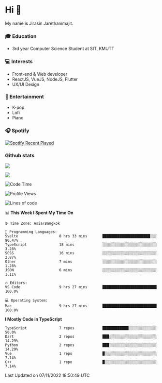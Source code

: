 # Hi 👋
My name is Jirasin Jarethammajit. 
### 🎓 Education
- 3rd year Computer Science Student at SIT, KMUTT
### 💻 Interests
- Front-end & Web developer
- ReactJS, VueJS, NodeJS, Flutter
- UX/UI Design
### 🎵 Entertainment
- K-pop
- Lofi
- Piano
### 🎧 Spotify
[![Spotify Recent Played](https://spotify-recently-played-readme.vercel.app/api?user=21xjchjcwtzuuwvp2l56ldaoi&width=600)](https://open.spotify.com/user/21xjchjcwtzuuwvp2l56ldaoi)

### Github stats
[![](https://github-readme-stats.vercel.app/api/top-langs/?username=jirasin02&layout=compact&theme=nightowl)]()

[![](https://github-readme-stats.vercel.app/api?username=jirasin02&show_icons=true&theme=nightowl)]()

<!--START_SECTION:waka-->
![Code Time](http://img.shields.io/badge/Code%20Time-140%20hrs%2047%20mins-blue)

![Profile Views](http://img.shields.io/badge/Profile%20Views-0-blue)

![Lines of code](https://img.shields.io/badge/From%20Hello%20World%20I%27ve%20Written-46%20Thousand%20lines%20of%20code-blue)

📊 **This Week I Spent My Time On** 

```text
⌚︎ Time Zone: Asia/Bangkok

💬 Programming Languages: 
Svelte                   8 hrs 33 mins       ██████████████████████░░░   90.47% 
TypeScript               18 mins             ░░░░░░░░░░░░░░░░░░░░░░░░░   3.28% 
SCSS                     16 mins             ░░░░░░░░░░░░░░░░░░░░░░░░░   2.87% 
Other                    7 mins              ░░░░░░░░░░░░░░░░░░░░░░░░░   1.28% 
JSON                     6 mins              ░░░░░░░░░░░░░░░░░░░░░░░░░   1.11%

🔥 Editors: 
VS Code                  9 hrs 27 mins       █████████████████████████   100.0%

💻 Operating System: 
Mac                      9 hrs 27 mins       █████████████████████████   100.0%

```

**I Mostly Code in TypeScript** 

```text
TypeScript               7 repos             ████████████░░░░░░░░░░░░░   50.0% 
Dart                     2 repos             ███░░░░░░░░░░░░░░░░░░░░░░   14.29% 
Python                   2 repos             ███░░░░░░░░░░░░░░░░░░░░░░   14.29% 
Vue                      1 repo              █░░░░░░░░░░░░░░░░░░░░░░░░   7.14% 
C++                      1 repo              █░░░░░░░░░░░░░░░░░░░░░░░░   7.14%

```



 Last Updated on 07/11/2022 18:50:49 UTC
<!--END_SECTION:waka-->

